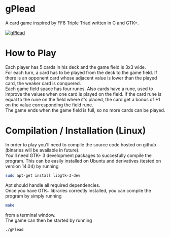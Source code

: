 gPlead
======

A card game inspired by FF8 Triple Triad written in C and GTK+.

<a href="http://it.tinypic.com?ref=2nki6hx" target="_blank"><img src="http://i61.tinypic.com/2nki6hx.png" border="0" alt="gPlead"></a>


How to Play
======

Each player has 5 cards in his deck and the game field is 3x3 wide.   
For each turn, a card has to be played from the deck to the game field. If there is an opponent card whose adjacent value is lower than the played card, the weaker card is conquered.     
Each game field space has four runes. Also cards have a rune, used to improve the values when one card is played on the field. If the card rune is equal to the rune on the field where it's placed, the card get a bonus of +1 on the value corresponding the field rune.    
The game ends when the game field is full, so no more cards can be played.

Compilation / Installation (Linux)
======

In order to play you'll need to compile the source code hosted on github (binaries will be available in future).    
You'll need GTK+ 3 development packages to succesfully compile the program. This can be easily installed on Ubuntu and derivatives (tested on version 14.04) by running
```bash
sudo apt-get install libgtk-3-dev 
```
Apt should handle all required dependencies.   
Once you have GTK+ libraries correctly installed, you can compile the program by simply running
```bash
make  
```
from a terminal window.    
The game can then be started by running
```bash
./gPlead  
```

